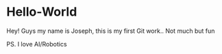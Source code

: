 # Hello-World

Hey! Guys my name is Joseph, this is my first
Git work.. Not much but fun

PS. I love AI/Robotics 
